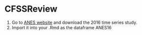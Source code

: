 # CFSSReview

1) Go to [ANES website](https://electionstudies.org/) and download the 2016 time series study.
2) Import it into your .Rmd as the dataframe ANES16
